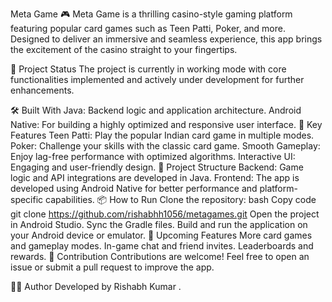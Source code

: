 Meta Game 🎮
Meta Game is a thrilling casino-style gaming platform featuring popular card games such as Teen Patti, Poker, and more. Designed to deliver an immersive and seamless experience, this app brings the excitement of the casino straight to your fingertips.

🚀 Project Status
The project is currently in working mode with core functionalities implemented and actively under development for further enhancements.

🛠️ Built With
Java: Backend logic and application architecture.
Android Native: For building a highly optimized and responsive user interface.
🎲 Key Features
Teen Patti: Play the popular Indian card game in multiple modes.
Poker: Challenge your skills with the classic card game.
Smooth Gameplay: Enjoy lag-free performance with optimized algorithms.
Interactive UI: Engaging and user-friendly design.
📂 Project Structure
Backend: Game logic and API integrations are developed in Java.
Frontend: The app is developed using Android Native for better performance and platform-specific capabilities.
📦 How to Run
Clone the repository:
bash
Copy code
git clone https://github.com/rishabhh1056/metagames.git
Open the project in Android Studio.
Sync the Gradle files.
Build and run the application on your Android device or emulator.
🌟 Upcoming Features
More card games and gameplay modes.
In-game chat and friend invites.
Leaderboards and rewards.
🤝 Contribution
Contributions are welcome! Feel free to open an issue or submit a pull request to improve the app.

🧑‍💻 Author
Developed by Rishabh Kumar .

